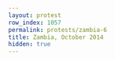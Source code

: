 ```yaml
---
layout: protest
row_index: 1057
permalink: protests/zambia-6
title: Zambia, October 2014
hidden: true
---
```

